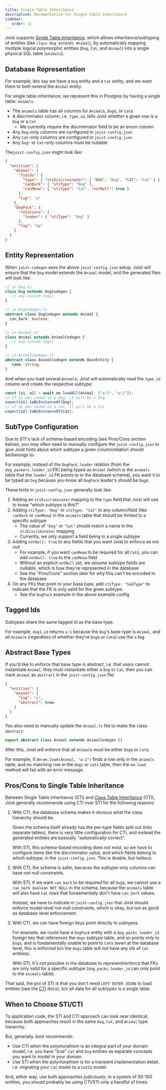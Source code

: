 ```yaml
---
title: Single Table Inheritance
description: Documentation for Single Table Inheritance
sidebar:
   order: 11
---
```


Joist supports [Single Table Inheritance](https://www.martinfowler.com/eaaCatalog/singleTableInheritance.html), which allows inheritance/subtyping of entities (like `class Dog extends Animal`), by automatically mapping multiple logical polymorphic entities (`Dog`, `Cat`, and `Animal`) into a single physical SQL table (`animals`).

## Database Representation

For example, lets say we have a `Dog` entity and a `Cat` entity, and we want them to both extend the `Animal` entity.

For single table inheritance, we represent this in Postgres by having a single table: `animals`.

- The `animals` table has all columns for `Animal`s, `Dog`s, or `Cat`s
- A discriminator column, i.e. `type_id`, tells Joist whether a given row is a `Dog` or a `Cat`
  - We currently require the discriminator field to be an enum column
- Any `Dog`-only columns are configured in `joist-config.json`
- Any `Cat`-only columns are configured in `joist-config.json`
- Any `Dog`- or `Cat`-only columns must be nullable

The`joist-config.json` might look like:

```json
{
  "entities": {
    "Animal": {
      "fields": {
        "type": { "stiDiscriminator": { "DOG": "Dog", "CAT": "Cat" } },
        "canBark": { "stiType": "Dog" },
        "canMeow": { "stiType": "Cat", "notNull": true }
      },
      "tag": "a"
    },
    "DogPack": {
      "relations": {
        "leader": { "stiType": "Dog" }
      },
      "tag": "dp"
    }
  }
}
```

## Entity Representation

When `joist-codegen` sees the above `joist-config.json` setup, Joist will ensure that the `Dog` model extends the `Animal` model, and the generated files will look like:

```typescript
// in Dog.ts
class Dog extends DogCodegen {
   // any custom logic
}

// in DogCodegen.ts
abstract class DogCodegen extends Animal {
  can_bark: boolean;
}

// in Animal.ts
class Animal extends AnimalCodegen {
   // any custom logic
}

// in AnimalCodegen.ts
abstract class AnimalCodegen extends BaseEntity {
   name: string;
}
```

And when you load several `Animal`s, Joist will automatically read the `type_id` column and create the respective subtype:

```typescript
const [a1, a2] = await em.loadAll(Animal, ["a:1", "a:2"]);
// If a1 was saved as a dog, it will be a Dog
expect(a1).toBeInstanceOf(Dog);
// if a2 was saved as a cat, it will be a Cat
expect(a2).toBeInstanceOf(Cat);
```

## SubType Configuration

Due to STI's lack of schema-based encoding (see Pros/Cons section below), you may often need to manually configure the `joist-config.json` to give Joist hints about which subtype a given column/relation should be/belongs to.

For example, instead of the `DogPack.leader` relation (from the `dog_packers.leader_id` FK) being typed as `Animal` (which is the `animals` table that the `leader_id` FK points to in the database schema), you want it to be typed as `Dog` because you know all `DogPack` leader's should be `Dog`s.

These hints in `joist-config.json` generally look like:

1. Adding an `stiDiscriminator` mapping to the `type` field that Joist will use to know "which subtype is this?"
2. Adding `stiType: "Dog"` or `stiType: "Cat"` to any column/field (like `canBark` or `canMeow`) in the `animals` table that should be limited to a specific subtype
   - The value of `"Dog"` or `"Cat"` should match a name in the `stiDiscriminator` mapping
   - Currently, we only support a field being in a single subtype
3. Adding `notNull: true` to any fields that you want Joist to enforce as not null
   - For example, if you want `canMeow` to be required for all `Cat`s, you can add `notNull: true` to the `canMeow` field
   - Without an explicit `notNull` set, we assume subtype fields are nullable, which is how they're represented in the database
   - See the "Pros/Cons" section later for why this can't be encoded in the database
4. On any FKs that point _to_ your base type, add `stiType: "SubType"` to indicate that the FK is only valid for the given subtype.
   - See the `DogPack` example in the above example config

## Tagged Ids

Subtypes share the same tagged id as the base type.

For example, `dog1.id` returns `a:1` because the `Dog`'s base type is `Animal`, and all `Animal`s (regardless of whether they're `Dog`s or `Cat`s) use the `a` tag.

## Abstract Base Types

If you'd like to enforce that base type is abstract, i.e. that users cannot instantiate `Animal`, they must instantiate either a `Dog` or `Cat`, then you can mark `Animal` as `abstract` in the `joist-config.json` file:

```json
{
  "entities": {
    "Animal": {
      "tag": "a",
      "abstract": true
    }
  }
}
```

You also need to manually update the `Animal.ts` file to make the class `abstract`:

```typescript
export abstract class Animal extends AnimalCodegen {}
```

After this, Joist will enforce that all `Animal`s must be either `Dog`s or `Cat`s.

For example, if an `em.load(Animal, "a:1")` finds a row only in the `animals` table, and no matching row in the `dogs` or `cats` table, then the `em.load` method will fail with an error message.

## Pros/Cons to Single Table Inheritance

Between Single Table Inheritance (STI) and [Class Table Inheritance](./class-table-inheritance.md) (CTI), Joist generally recommends using CTI over STI for the following reasons:

1. With CTI, the database schema makes it obvious what the class hierarchy should be.

   Given the schema itself already has the per-type fields split out (into separate tables), there is very little configuration for CTI, and instead the generated entities are basically "automatically correct".

   With STI, this schema-based encoding does not exist, so we have to configure items like the discriminator value, and which fields belong to which subtype, in the `joist-config.json`. This is doable, but tedious.

2. With CTI, the schema is safer, because the subtype-only columns can have not-null constraints.

   With STI, if we want `can_bark` to be required for all `Dog`s, we cannot use a `can_bark boolean NOT NULL` in the schema, because the `animals` table will also have `Cat` rows that fundamentally don't have `can_bark` values.

   Instead, we have to indicate in `joist-config.json` that Joist should enforce model-level not-null constraints, which is okay, but not as good as database-level enforcement.

3. With CTI, we can have foreign keys point directly to subtypes.

   For example, we could have a `DogPack` entity with a `dog_packs.leader_id` foreign key that references the `dogs` subtype table, and so points _only_ to `Dog`s, and is fundamentally unable to point to `Cat`s (even at the database level, this is enforced b/c the `dogs` table will not have any ids of `Cat` entities).

   With STI, it's not possible in the database to represent/enforce that FKs are only valid for a specific subtype (`dog_packs.leader_id` can only point to the `animals` table).

That said, the pro of STI is that you don't need `LEFT OUTER JOIN`s to load entities (see the [CTI](./class-table-inheritance.md) docs), b/c all data for all subtypes is a single table.

## When to Choose STI/CTI

To application code, the STI and CTI approach can look near identical, because both approaches result in the same `Dog`, `Cat`, and `Animal` type hierarchy.

But, generally Joist recommends:

- Use CTI when the polymorphism is an integral part of your domain model, i.e. you have "true" `Cat` and `Dog` entities as separate concepts you want to model in your domain
- Use STI when the polymorphism is for a transient implementation detail, i.e. migrating your `Cat` model to a `CatV2` model.

And, either way, use both approaches judiciously; in a system of 50-100 entities, you should probably be using CTI/STI only a handful of times.
